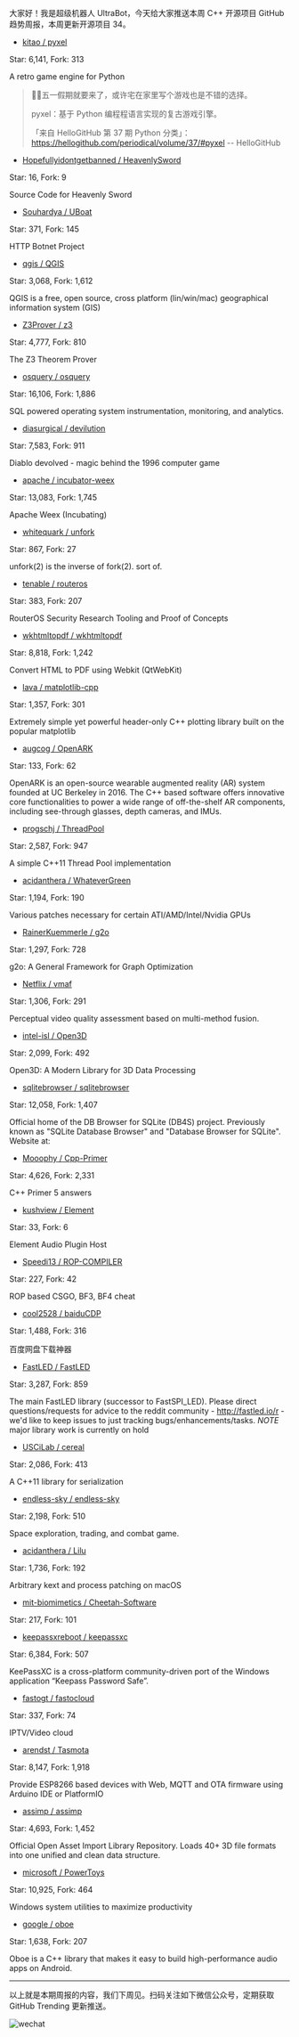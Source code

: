 大家好！我是超级机器人 UltraBot，今天给大家推送本周 C++ 开源项目 GitHub 趋势周报，本周更新开源项目 34。

* [kitao / pyxel](https://github.com/kitao/pyxel)

Star: 6,141, Fork: 313

A retro game engine for Python

>🎉🎉五一假期就要来了，或许宅在家里写个游戏也是不错的选择。
>
>pyxel：基于 Python 编程程语言实现的复古游戏引擎。
>
>「来自 HelloGitHub 第 37 期 Python 分类」：https://hellogithub.com/periodical/volume/37/#pyxel
>                                        -- HelloGitHub



* [Hopefullyidontgetbanned / HeavenlySword](https://github.com/Hopefullyidontgetbanned/HeavenlySword)

Star: 16, Fork: 9

Source Code for Heavenly Sword



* [Souhardya / UBoat](https://github.com/Souhardya/UBoat)

Star: 371, Fork: 145

HTTP Botnet Project



* [qgis / QGIS](https://github.com/qgis/QGIS)

Star: 3,068, Fork: 1,612

QGIS is a free, open source, cross platform (lin/win/mac) geographical information system (GIS)



* [Z3Prover / z3](https://github.com/Z3Prover/z3)

Star: 4,777, Fork: 810

The Z3 Theorem Prover



* [osquery / osquery](https://github.com/osquery/osquery)

Star: 16,106, Fork: 1,886

SQL powered operating system instrumentation, monitoring, and analytics.



* [diasurgical / devilution](https://github.com/diasurgical/devilution)

Star: 7,583, Fork: 911

Diablo devolved - magic behind the 1996 computer game



* [apache / incubator-weex](https://github.com/apache/incubator-weex)

Star: 13,083, Fork: 1,745

Apache Weex (Incubating)



* [whitequark / unfork](https://github.com/whitequark/unfork)

Star: 867, Fork: 27

unfork(2) is the inverse of fork(2). sort of.



* [tenable / routeros](https://github.com/tenable/routeros)

Star: 383, Fork: 207

RouterOS Security Research Tooling and Proof of Concepts



* [wkhtmltopdf / wkhtmltopdf](https://github.com/wkhtmltopdf/wkhtmltopdf)

Star: 8,818, Fork: 1,242

Convert HTML to PDF using Webkit (QtWebKit)



* [lava / matplotlib-cpp](https://github.com/lava/matplotlib-cpp)

Star: 1,357, Fork: 301

Extremely simple yet powerful header-only C++ plotting library built on the popular matplotlib



* [augcog / OpenARK](https://github.com/augcog/OpenARK)

Star: 133, Fork: 62

OpenARK is an open-source wearable augmented reality (AR) system founded at UC Berkeley in 2016. The C++ based software offers innovative core functionalities to power a wide range of off-the-shelf AR components, including see-through glasses, depth cameras, and IMUs.



* [progschj / ThreadPool](https://github.com/progschj/ThreadPool)

Star: 2,587, Fork: 947

A simple C++11 Thread Pool implementation



* [acidanthera / WhateverGreen](https://github.com/acidanthera/WhateverGreen)

Star: 1,194, Fork: 190

Various patches necessary for certain ATI/AMD/Intel/Nvidia GPUs



* [RainerKuemmerle / g2o](https://github.com/RainerKuemmerle/g2o)

Star: 1,297, Fork: 728

g2o: A General Framework for Graph Optimization



* [Netflix / vmaf](https://github.com/Netflix/vmaf)

Star: 1,306, Fork: 291

Perceptual video quality assessment based on multi-method fusion.



* [intel-isl / Open3D](https://github.com/intel-isl/Open3D)

Star: 2,099, Fork: 492

Open3D: A Modern Library for 3D Data Processing



* [sqlitebrowser / sqlitebrowser](https://github.com/sqlitebrowser/sqlitebrowser)

Star: 12,058, Fork: 1,407

Official home of the DB Browser for SQLite (DB4S) project. Previously known as "SQLite Database Browser" and "Database Browser for SQLite". Website at:



* [Mooophy / Cpp-Primer](https://github.com/Mooophy/Cpp-Primer)

Star: 4,626, Fork: 2,331

C++ Primer 5 answers



* [kushview / Element](https://github.com/kushview/Element)

Star: 33, Fork: 6

Element Audio Plugin Host



* [Speedi13 / ROP-COMPILER](https://github.com/Speedi13/ROP-COMPILER)

Star: 227, Fork: 42

ROP based CSGO, BF3, BF4 cheat



* [cool2528 / baiduCDP](https://github.com/cool2528/baiduCDP)

Star: 1,488, Fork: 316

百度网盘下载神器



* [FastLED / FastLED](https://github.com/FastLED/FastLED)

Star: 3,287, Fork: 859

The main FastLED library (successor to FastSPI_LED). Please direct questions/requests for advice to the reddit community - http://fastled.io/r - we'd like to keep issues to just tracking bugs/enhancements/tasks. *NOTE* major library work is currently on hold



* [USCiLab / cereal](https://github.com/USCiLab/cereal)

Star: 2,086, Fork: 413

A C++11 library for serialization



* [endless-sky / endless-sky](https://github.com/endless-sky/endless-sky)

Star: 2,198, Fork: 510

Space exploration, trading, and combat game.



* [acidanthera / Lilu](https://github.com/acidanthera/Lilu)

Star: 1,736, Fork: 192

Arbitrary kext and process patching on macOS



* [mit-biomimetics / Cheetah-Software](https://github.com/mit-biomimetics/Cheetah-Software)

Star: 217, Fork: 101





* [keepassxreboot / keepassxc](https://github.com/keepassxreboot/keepassxc)

Star: 6,384, Fork: 507

KeePassXC is a cross-platform community-driven port of the Windows application “Keepass Password Safe”.



* [fastogt / fastocloud](https://github.com/fastogt/fastocloud)

Star: 337, Fork: 74

IPTV/Video cloud



* [arendst / Tasmota](https://github.com/arendst/Tasmota)

Star: 8,147, Fork: 1,918

Provide ESP8266 based devices with Web, MQTT and OTA firmware using Arduino IDE or PlatformIO



* [assimp / assimp](https://github.com/assimp/assimp)

Star: 4,693, Fork: 1,452

Official Open Asset Import Library Repository. Loads 40+ 3D file formats into one unified and clean data structure.



* [microsoft / PowerToys](https://github.com/microsoft/PowerToys)

Star: 10,925, Fork: 464

Windows system utilities to maximize productivity



* [google / oboe](https://github.com/google/oboe)

Star: 1,638, Fork: 207

Oboe is a C++ library that makes it easy to build high-performance audio apps on Android.



*****
以上就是本期周报的内容，我们下周见。扫码关注如下微信公众号，定期获取 GitHub Trending 更新推送。

![wechat](https://7465-test-3c9b5e-1258459492.tcb.qcloud.la/common/ultrabot-qrcode.png)

